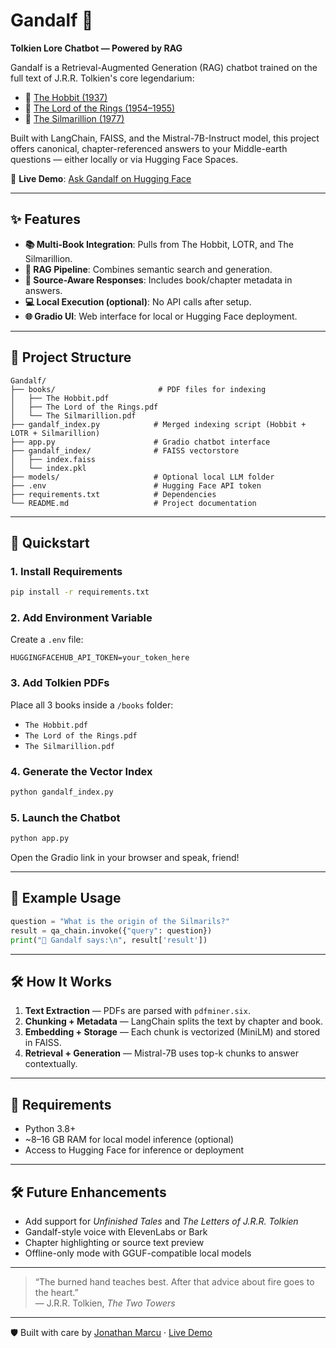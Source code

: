 # Gandalf 🧙  
**Tolkien Lore Chatbot — Powered by RAG**

Gandalf is a Retrieval-Augmented Generation (RAG) chatbot trained on the full text of J.R.R. Tolkien's core legendarium:

- 📘 [The Hobbit (1937)](https://archive.org/details/TheHobbit_201905)
- 📗 [The Lord of the Rings (1954–1955)](https://archive.org/details/tolkien-j.-the-lord-of-the-rings-harper-collins-ebooks-2010)
- 📙 [The Silmarillion (1977)](https://archive.org/details/TheSilmarillionIllustratedJ.R.R.TolkienTedNasmith)

Built with LangChain, FAISS, and the Mistral-7B-Instruct model, this project offers canonical, chapter-referenced answers to your Middle-earth questions — either locally or via Hugging Face Spaces.

🔗 **Live Demo**: [Ask Gandalf on Hugging Face](https://huggingface.co/spaces/CupaTroopa/gandalf)

---

## ✨ Features

- **📚 Multi-Book Integration**: Pulls from The Hobbit, LOTR, and The Silmarillion.
- **🧠 RAG Pipeline**: Combines semantic search and generation.
- **📎 Source-Aware Responses**: Includes book/chapter metadata in answers.
- **💻 Local Execution (optional)**: No API calls after setup.
- **🌐 Gradio UI**: Web interface for local or Hugging Face deployment.

---

## 📁 Project Structure

```
Gandalf/
├── books/                       # PDF files for indexing
│   ├── The Hobbit.pdf
│   ├── The Lord of the Rings.pdf
│   └── The Silmarillion.pdf
├── gandalf_index.py            # Merged indexing script (Hobbit + LOTR + Silmarillion)
├── app.py                      # Gradio chatbot interface
├── gandalf_index/              # FAISS vectorstore
│   ├── index.faiss
│   └── index.pkl
├── models/                     # Optional local LLM folder
├── .env                        # Hugging Face API token
├── requirements.txt            # Dependencies
└── README.md                   # Project documentation
```

---

## 🚀 Quickstart

### 1. Install Requirements
```bash
pip install -r requirements.txt
```

### 2. Add Environment Variable
Create a `.env` file:
```properties
HUGGINGFACEHUB_API_TOKEN=your_token_here
```

### 3. Add Tolkien PDFs
Place all 3 books inside a `/books` folder:
- `The Hobbit.pdf`
- `The Lord of the Rings.pdf`
- `The Silmarillion.pdf`

### 4. Generate the Vector Index
```bash
python gandalf_index.py
```

### 5. Launch the Chatbot
```bash
python app.py
```

Open the Gradio link in your browser and speak, friend!

---

## 🧪 Example Usage

```python
question = "What is the origin of the Silmarils?"
result = qa_chain.invoke({"query": question})
print("🧙 Gandalf says:\n", result['result'])
```

---

## 🛠 How It Works

1. **Text Extraction** — PDFs are parsed with `pdfminer.six`.
2. **Chunking + Metadata** — LangChain splits the text by chapter and book.
3. **Embedding + Storage** — Each chunk is vectorized (MiniLM) and stored in FAISS.
4. **Retrieval + Generation** — Mistral-7B uses top-k chunks to answer contextually.

---

## 📌 Requirements

- Python 3.8+
- ~8–16 GB RAM for local model inference (optional)
- Access to Hugging Face for inference or deployment

---

## 🛠️ Future Enhancements

- Add support for *Unfinished Tales* and *The Letters of J.R.R. Tolkien*
- Gandalf-style voice with ElevenLabs or Bark
- Chapter highlighting or source text preview
- Offline-only mode with GGUF-compatible local models

---

> “The burned hand teaches best. After that advice about fire goes to the heart.”  
> ― J.R.R. Tolkien, *The Two Towers*

---

🛡️ Built with care by [Jonathan Marcu](https://github.com/JTMarcu) · [Live Demo](https://huggingface.co/spaces/CupaTroopa/gandalf)
```